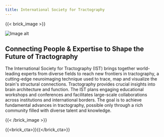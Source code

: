 ```yaml
---
title: International Society for Tractography
---
```

{{< brick_image >}}

![Image alt](/uploads/branding/logo_tractoball_transparent_with_tractogram.png)

## Connecting People & Expertise to Shape the Future of Tractography

The International Society for Tractography (IST) brings together world-leading experts from diverse fields to reach new frontiers in tractography, a cutting-edge neuroimaging technique used to trace, map and visualize the brain's structural connections. Tractography provides crucial insights into brain architecture and function. The IST plans engaging educational workshops and conferences and facilitates large-scale collaborations across institutions and international borders. The goal is to achieve fundamental advances in tractography, possible only through a rich community filled with diverse talent and knowledge.

{{< /brick_image >}}

{{<brick_cta>}}{{</brick_cta>}}